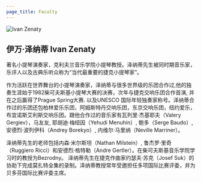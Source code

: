 ```yaml
---
page_title: Faculty
---
```


![Ivan Zenaty](/img/Ivan-Zenaty.jpg)

## 伊万·泽纳蒂 Ivan Zenaty

著名小提琴演奏家，克利夫兰音乐学院小提琴教授。泽纳蒂先生被同时期音乐家，乐评人以及古典乐听众称为“当代最重要的捷克小提琴家”。

作为活跃在世界舞台的小提琴演奏家，泽纳蒂与很多世界级的乐团合作过,他的独奏生涯始于1982柴可夫斯基小提琴大赛的决赛，次年与捷克交响乐团合作首演, 并在之后赢得了Prague Spring大赛. 以及UNESCO 国际年轻独奏家称号。泽纳蒂合作过的乐团还包柏林爱乐乐团，阿姆斯特丹交响乐团，东京交响乐团，纽约爱乐，布宜诺斯艾利斯交响乐团。跟他合作过的音乐家有瓦列里·杰基耶夫（Valery Gergiev），马友友, 耶胡迪·梅纽因（Yehudi Menuhin）, 鲍多（Serge Baudo）, 安德烈·波列伊科（Andrey Borekyo）, 内维尔·马里纳（Neville Marriner）。

泽纳蒂先生的老师包括内森·米尔斯坦（Nathan Milstein）, 鲁杰罗·里奇（Ruggiero Ricci）和安德烈·格特勒（Andre Gertler）。在柴可夫斯基音乐学院学习时的教授为Bezrodny。 泽纳蒂先生在捷克作曲家约瑟夫·苏克（Josef Suk）的协助下完成莫扎特全集的录制。泽纳蒂教授常年受邀担任多项国际比赛评委，并为贝多芬国际比赛评委主席。
